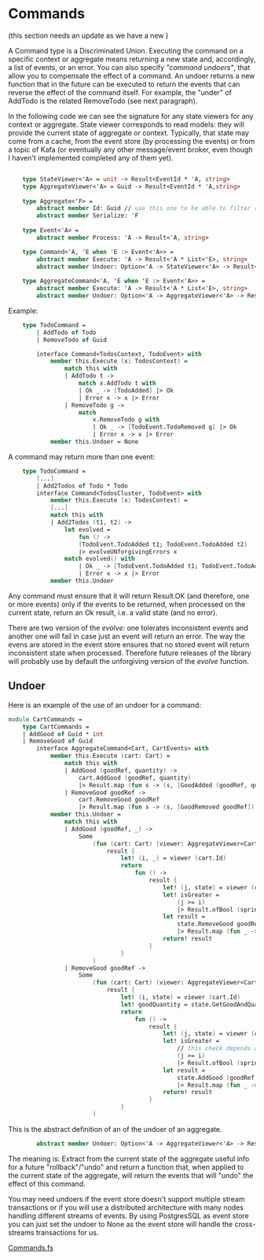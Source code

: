 # Commands

(this section needs an update as we have a new )

A Command type is a Discriminated Union. Executing the command on a specific context or aggregate means returning a new state and, accordingly, a list of events, or an error.
You can also specify _"command undoers"_, that allow you to compensate the effect of a command. An undoer returns a new function that in the future can be executed to return the events that can reverse the effect of the command itself.
For example, the "under" of AddTodo is the related RemoveTodo (see next paragraph).

In the following code we can see the signature for any state viewers for any context or aggregate. State viewer corresponds to read models: they will provide the current state of aggregate or context. Typically, that state may come from a cache, from the event store (by processing the events) or from a topic of Kafa (or eventually any other message/event broker, even though I haven't implemented completed any of them yet).

```FSharp

    type StateViewer<'A> = unit -> Result<EventId * 'A, string>
    type AggregateViewer<'A> = Guid -> Result<EventId * 'A,string>
    
    type Aggregate<'F> =
        abstract member Id: Guid // use this one to be able to filter related events from same string
        abstract member Serialize: 'F
    
    type Event<'A> =
        abstract member Process: 'A -> Result<'A, string>

    type Command<'A, 'E when 'E :> Event<'A>> =
        abstract member Execute: 'A -> Result<'A * List<'E>, string>
        abstract member Undoer: Option<'A -> StateViewer<'A> -> Result<unit -> Result<List<'E>, string>, string>>
        
    type AggregateCommand<'A, 'E when 'E :> Event<'A>> =
        abstract member Execute: 'A -> Result<'A * List<'E>, string>
        abstract member Undoer: Option<'A -> AggregateViewer<'A> -> Result<unit -> Result<List<'E>, string>, string>>


```

Example:

```FSharp
    type TodoCommand =
        | AddTodo of Todo
        | RemoveTodo of Guid

        interface Command<TodosContext, TodoEvent> with
            member this.Execute (x: TodosContext) =
                match this with
                | AddTodo t -> 
                    match x.AddTodo t with
                    | Ok _ -> [TodoAdded] |> Ok
                    | Error x -> x |> Error
                | RemoveTodo g ->
                    match
                        x.RemoveTodo g with
                        | Ok _ -> [TodoEvent.TodoRemoved g] |> Ok
                        | Error x -> x |> Error
            member this.Undoer = None
```

A command may return more than one event:

```FSharp
    type TodoCommand =
        [...]
        | Add2Todos of Todo * Todo
        interface Command<TodosCluster, TodoEvent> with
            member this.Execute (x: TodosContext) =
            [...]
            match this with
            | Add2Todos (t1, t2) -> 
                let evolved =
                    fun () ->
                    [TodoEvent.TodoAdded t1; TodoEvent.TodoAdded t2]
                    |> evolveUNforgivingErrors x
                match evolved() with
                    | Ok _ -> [TodoEvent.TodoAdded t1; TodoEvent.TodoAdded t2] |> Ok
                    | Error x -> x |> Error
            member this.Undoer

```
Any command must ensure that it will return Result.OK (and therefore, one or more events) only if the events to be returned, when processed on the current state, return an Ok result, i.e. a valid state (and no error). 

There are two version of the _evolve_: one tolerates inconsistent events and another one will fail in case just an event will return an error.
The way the evens are stored in the event store ensures that no stored event will return inconsistent state when processed. Therefore future releases of the library will probably use by default the unforgiving version of the _evolve_ function.

## Undoer

Here is an example of the use of an undoer for a command:


```fsharp
module CartCommands =
    type CartCommands =
    | AddGood of Guid * int
    | RemoveGood of Guid
        interface AggregateCommand<Cart, CartEvents> with
            member this.Execute (cart: Cart) =
                match this with
                | AddGood (goodRef, quantity) -> 
                    cart.AddGood (goodRef, quantity)
                    |> Result.map (fun s -> (s, [GoodAdded (goodRef, quantity)]))
                | RemoveGood goodRef ->
                    cart.RemoveGood goodRef
                    |> Result.map (fun s -> (s, [GoodRemoved goodRef]))
            member this.Undoer = 
                match this with
                | AddGood (goodRef, _) -> 
                    Some 
                        (fun (cart: Cart) (viewer: AggregateViewer<Cart>) ->
                            result {
                                let! (i, _) = viewer (cart.Id) 
                                return
                                    fun () ->
                                        result {
                                            let! (j, state) = viewer (cart.Id)
                                            let! isGreater = 
                                                (j >= i)
                                                |> Result.ofBool (sprintf "execution undo state '%d' must be after the undo command state '%d'" j i)
                                            let result =
                                                state.RemoveGood goodRef
                                                |> Result.map (fun _ -> [GoodRemoved goodRef])
                                            return! result
                                        }
                                }
                        )
                | RemoveGood goodRef ->
                    Some
                        (fun (cart: Cart) (viewer: AggregateViewer<Cart>) ->
                            result {
                                let! (i, state) = viewer (cart.Id) 
                                let! goodQuantity = state.GetGoodAndQuantity goodRef
                                return
                                    fun () ->
                                        result {
                                            let! (j, state) = viewer (cart.Id)
                                            let! isGreater = 
                                                // this check depends also on the number of events generated by the command (i.e. the j >= (i+1) if command generates 2 event)
                                                (j >= i)
                                                |> Result.ofBool (sprintf "execution undo state '%d' must be after the undo command state '%d'" j i)
                                            let result =
                                                state.AddGood (goodRef, goodQuantity)
                                                |> Result.map (fun _ -> [GoodAdded (goodRef, goodQuantity)])
                                            return! result
                                        }
                                }
                        )
 ```


This is the abstract definition of an of the undoer of an aggregate.
```FSharp
        abstract member Undoer: Option<'A -> AggregateViewer<'A> -> Result<unit -> Result<List<'E>, string>, string>>
```

The meaning is:
Extract from the current state of the aggregate useful info for a future "rollback"/"undo" and return a function that, when applied to the current state of the aggregate, will return the events that will "undo" the effect of this command.

You may need undoers if the event store doesn't support multiple stream transactions or if you will use a distributed architecture with many nodes handling different streams of events.
By using PostgresSQL as event store you can just set the undoer to None as the event store will handle the cross-streams transactions for us. 

[Commands.fs](https://github.com/tonyx/Sharpino/blob/main/Sharpino.Sample/Domain/Tags/Commands.fs)


